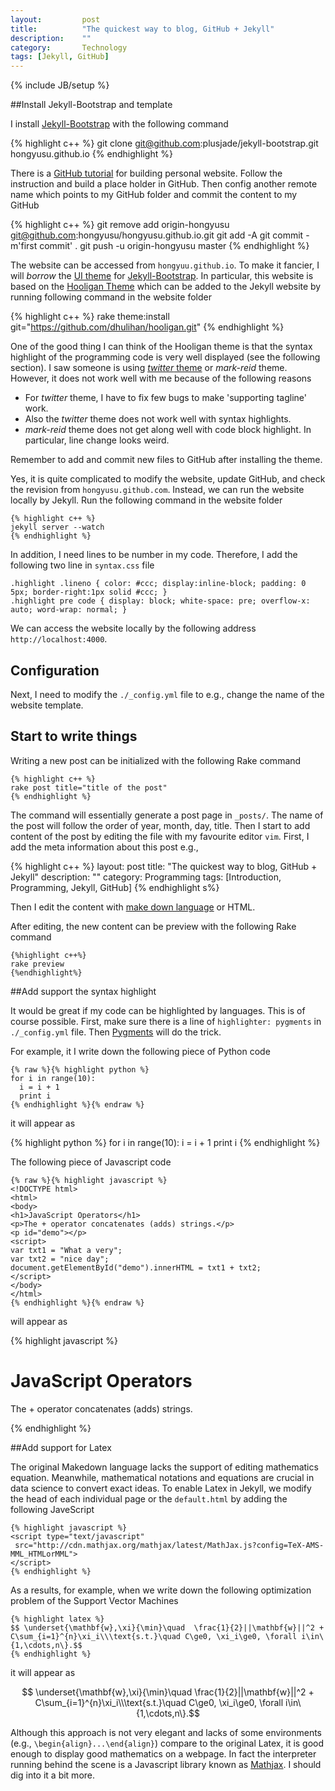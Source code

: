 ```yaml
---
layout: 		post
title: 			"The quickest way to blog, GitHub + Jekyll"
description:	""
category:		Technology
tags: [Jekyll, GitHub]
---
```

{% include JB/setup %}

<script type="text/javascript"
 src="http://cdn.mathjax.org/mathjax/latest/MathJax.js?config=TeX-AMS-MML_HTMLorMML">
</script>


##Install Jekyll-Bootstrap and template

I install [Jekyll-Bootstrap](http://jekyllbootstrap.com) with the following command

{% highlight c++ %}
git clone git@github.com:plusjade/jekyll-bootstrap.git hongyusu.github.io
{% endhighlight %}

There is a [GitHub tutorial](https://pages.github.com) for building personal website.
Follow the instruction and build a place holder in GitHub.
Then config another remote name which points to my GitHub folder and commit the content to my GitHub

{% highlight c++ %}
git remove add origin-hongyusu git@github.com:hongyusu/hongyusu.github.io.git
git add -A
git commit -m'first commit' .
git push -u origin-hongyusu master
{% endhighlight %}


The website can be accessed from `hongyuu.github.io`.
To make it fancier, I will _borrow_ the [UI theme](http://themes.jekyllbootstrap.com) for [Jekyll-Bootstrap](http://jekyllbootstrap.com).
In particular, this website is based on the [Hooligan Theme](http://themes.jekyllbootstrap.com/preview/hooligan/) which can be added to the Jekyll website by running following command in the website folder

{% highlight c++ %}
rake theme:install git="https://github.com/dhulihan/hooligan.git"
{% endhighlight %}

One of the good thing I can think of the Hooligan theme is that the syntax highlight of the programming code is very well displayed (see the following section).
I saw someone is using [_twitter_ theme](http://themes.jekyllbootstrap.com/preview/twitter/) or _mark-reid_ theme.
However, it does not work well with me because of the following reasons

   - For _twitter_ theme, I have to fix few bugs to make 'supporting tagline' work.
   - Also the _twitter_ theme does not work well with syntax highlights.
   - _mark-reid_ theme does not get along well with code block highlight. In particular, line change looks weird. 
 
Remember to add and commit new files to GitHub after installing the theme.

Yes, it is quite complicated to modify the website, update GitHub, and check the revision from `hongyusu.github.com`.
Instead, we can run the website locally by Jekyll.
Run the following command in the website folder

	{% highlight c++ %}
	jekyll server --watch
	{% endhighlight %}

In addition, I need lines to be number in my code. Therefore, I add the following two line in `syntax.css` file

```
.highlight .lineno { color: #ccc; display:inline-block; padding: 0 5px; border-right:1px solid #ccc; }
.highlight pre code { display: block; white-space: pre; overflow-x: auto; word-wrap: normal; }
```

We can access the website locally by the following address `http://localhost:4000`.

## Configuration

Next, I need to modify the `./_config.yml` file to e.g., change the name of the website template.

## Start to write things

Writing a new post can be initialized with the following Rake command

	{% highlight c++ %}
	rake post title="title of the post"
	{% endhighlight %}

The command will essentially generate a post page in `_posts/`.
The name of the post will follow the order of year, month, day, title.
Then I start to add content of the post by editing the file with my favourite editor `vim`. 
First, I add the meta information about this post e.g.,

{% highlight c++ %}
layout: post
title: "The quickest way to blog, GitHub + Jekyll"
description: ""
category: Programming
tags: [Introduction, Programming, Jekyll, GitHub]
{% endhighlight s%}

Then I edit the content with [make down language](https://help.github.com/articles/markdown-basics/) or HTML.

After editing, the new content can be preview with the following Rake command

	{%highlight c++%}
	rake preview
	{%endhighlight%}

##Add support the syntax highlight

It would be great if my code can be highlighted by languages.
This is of course possible.
First, make sure there is a line of `highlighter: pygments` in `./_config.yml` file.
Then [Pygments](http://pygments.org) will do the trick.

For example, it I write down the following piece of Python code

~~~
{% raw %}{% highlight python %}
for i in range(10):
  i = i + 1
  print i
{% endhighlight %}{% endraw %}
~~~

it will appear as

{% highlight python %}
for i in range(10):
  i = i + 1
  print i
{% endhighlight %}

The following piece of Javascript code

~~~
{% raw %}{% highlight javascript %}
<!DOCTYPE html>
<html>
<body>
<h1>JavaScript Operators</h1>
<p>The + operator concatenates (adds) strings.</p>
<p id="demo"></p>
<script>
var txt1 = "What a very";
var txt2 = "nice day";
document.getElementById("demo").innerHTML = txt1 + txt2;
</script>
</body>
</html>
{% endhighlight %}{% endraw %}
~~~

will appear as

{% highlight javascript %}
<!DOCTYPE html>
<html>
<body>
<h1>JavaScript Operators</h1>
<p>The + operator concatenates (adds) strings.</p>
<p id="demo"></p>
<script>
var txt1 = "What a very";
var txt2 = "nice day";
document.getElementById("demo").innerHTML = txt1 + txt2;
</script>
</body>
</html>
{% endhighlight %}


##Add support for Latex

The original Makedown language lacks the support of editing mathematics equation.
Meanwhile, mathematical notations and equations are crucial in data science to convert exact ideas.
To enable Latex in Jekyll, we modify the head of each individual page or the `default.html` by adding the following JaveScript

	{% highlight javascript %}
	<script type="text/javascript"
	 src="http://cdn.mathjax.org/mathjax/latest/MathJax.js?config=TeX-AMS-MML_HTMLorMML">
	</script>
	{% endhighlight %}

As a results, for example, when we write down the following optimization problem of the Support Vector Machines

	{% highlight latex %}
	$$ \underset{\mathbf{w},\xi}{\min}\quad  \frac{1}{2}||\mathbf{w}||^2 + C\sum_{i=1}^{n}\xi_i\\\text{s.t.}\quad C\ge0, \xi_i\ge0, \forall i\in\{1,\cdots,n\}.$$
	{% endhighlight %}

it will appear as

$$ \underset{\mathbf{w},\xi}{\min}\quad  \frac{1}{2}||\mathbf{w}||^2 + C\sum_{i=1}^{n}\xi_i\\\text{s.t.}\quad C\ge0, \xi_i\ge0, \forall i\in\{1,\cdots,n\}.$$

Although this approach is not very elegant and lacks of some environments (e.g., `\begin{align}...\end{align}`) compare to the original Latex, it is good enough to display good mathematics on a webpage. 
In fact the interpreter running behind the scene is a Javascript library known as [Mathjax](https://www.mathjax.org).
I should dig into it a bit more.



